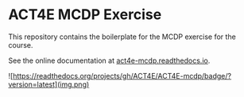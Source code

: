 # ACT4E MCDP Exercise

This repository contains the boilerplate for the MCDP exercise for the course.

See the online documentation at [act4e-mcdp.readthedocs.io](https://act4e-mcdp.readthedocs.io/en/latest/).

![https://readthedocs.org/projects/gh/ACT4E/ACT4E-mcdp/badge/?version=latest](img.png)
